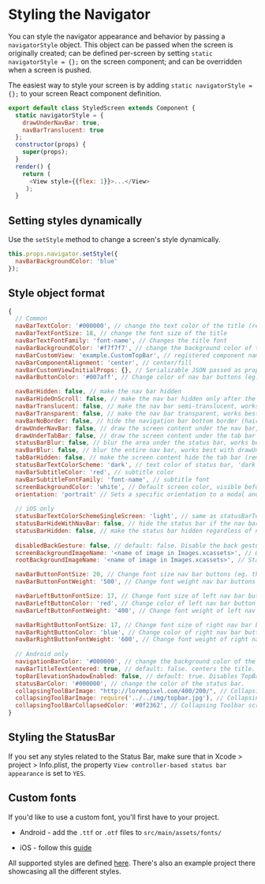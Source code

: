 # Styling the Navigator

You can style the navigator appearance and behavior by passing a `navigatorStyle` object. This object can be passed when the screen is originally created; can be defined per-screen by setting `static navigatorStyle = {};` on the screen component; and can be overridden when a screen is pushed.

The easiest way to style your screen is by adding `static navigatorStyle = {};` to your screen React component definition.

```js
export default class StyledScreen extends Component {
  static navigatorStyle = {
    drawUnderNavBar: true,
    navBarTranslucent: true
  };
  constructor(props) {
    super(props);
  }
  render() {
    return (
      <View style={{flex: 1}}>...</View>
     );
  }
```

## Setting styles dynamically
Use the `setStyle` method to change a screen's style dynamically.

```js
this.props.navigator.setStyle({
  navBarBackgroundColor: 'blue'
});
```

## Style object format

```js
{
  // Common
  navBarTextColor: '#000000', // change the text color of the title (remembered across pushes)
  navBarTextFontSize: 18, // change the font size of the title
  navBarTextFontFamily: 'font-name', // Changes the title font
  navBarBackgroundColor: '#f7f7f7', // change the background color of the nav bar (remembered across pushes)
  navBarCustomView: 'example.CustomTopBar', // registered component name
  navBarComponentAlignment: 'center', // center/fill
  navBarCustomViewInitialProps: {}, // Serializable JSON passed as props
  navBarButtonColor: '#007aff', // Change color of nav bar buttons (eg. the back button) (remembered across pushes)

  navBarHidden: false, // make the nav bar hidden
  navBarHideOnScroll: false, // make the nav bar hidden only after the user starts to scroll
  navBarTranslucent: false, // make the nav bar semi-translucent, works best with drawUnderNavBar:true
  navBarTransparent: false, // make the nav bar transparent, works best with drawUnderNavBar:true,
  navBarNoBorder: false, // hide the navigation bar bottom border (hair line). Default false
  drawUnderNavBar: false, // draw the screen content under the nav bar, works best with navBarTranslucent:true
  drawUnderTabBar: false, // draw the screen content under the tab bar (the tab bar is always translucent)
  statusBarBlur: false, // blur the area under the status bar, works best with navBarHidden:true
  navBarBlur: false, // blur the entire nav bar, works best with drawUnderNavBar:true
  tabBarHidden: false, // make the screen content hide the tab bar (remembered across pushes)
  statusBarTextColorScheme: 'dark', // text color of status bar, 'dark' / 'light' (remembered across pushes)
  navBarSubtitleColor: 'red', // subtitle color
  navBarSubtitleFontFamily: 'font-name', // subtitle font
  screenBackgroundColor: 'white', // Default screen color, visible before the actual react view is rendered
  orientation: 'portrait' // Sets a specific orientation to a modal and all screens pushed to it. Default: 'auto'. Supported values: 'auto', 'landscape', 'portrait'
  
  // iOS only
  statusBarTextColorSchemeSingleScreen: 'light', // same as statusBarTextColorScheme but does NOT remember across pushes
  statusBarHideWithNavBar: false, // hide the status bar if the nav bar is also hidden, useful for navBarHidden:true
  statusBarHidden: false, // make the status bar hidden regardless of nav bar state
  
  disabledBackGesture: false, // default: false. Disable the back gesture (swipe gesture) in order to pop the top screen. 
  screenBackgroundImageName: '<name of image in Images.xcassets>', // Optional. default screen background image.
  rootBackgroundImageName: '<name of image in Images.xcassets>', // Static while you transition between screens. Works best with screenBackgroundColor: 'transparent'

  navBarButtonFontSize: 20, // Change font size nav bar buttons (eg. the back button) (remembered across pushes)
  navBarButtonFontWeight: '500', // Change font weight nav bar buttons (eg. the back button) (remembered across pushes)

  navBarLeftButtonFontSize: 17, // Change font size of left nav bar button
  navBarLeftButtonColor: 'red', // Change color of left nav bar button
  navBarLeftButtonFontWeight: '400', // Change font weight of left nav bar button

  navBarRightButtonFontSize: 17, // Change font size of right nav bar button
  navBarRightButtonColor: 'blue', // Change color of right nav bar button
  navBarRightButtonFontWeight: '600', // Change font weight of right nav bar button
  
  // Android only
  navigationBarColor: '#000000', // change the background color of the bottom native navigation bar.
  navBarTitleTextCentered: true, // default: false. centers the title.
  topBarElevationShadowEnabled: false, // default: true. Disables TopBar elevation shadow on Lolipop and above
  statusBarColor: '#000000', // change the color of the status bar.
  collapsingToolBarImage: "http://lorempixel.com/400/200/", // Collapsing Toolbar image.
  collapsingToolBarImage: require('../../img/topbar.jpg'), // Collapsing Toolbar image. Either use a url or require a local image.
  collapsingToolBarCollapsedColor: '#0f2362', // Collapsing Toolbar scrim color.
}
```

## Styling the StatusBar
If you set any styles related to the Status Bar, make sure that in Xcode > project > Info.plist, the property `View controller-based status bar appearance` is set to `YES`.

## Custom fonts
If you'd like to use a custom font, you'll first have to your project.

* Android - add the `.ttf` or `.otf` files to `src/main/assets/fonts/`

* iOS - follow this [guide](https://medium.com/@dabit3/adding-custom-fonts-to-react-native-b266b41bff7f)

All supported styles are defined [here](https://github.com/wix/react-native-controllers#styling-navigation). There's also an example project there showcasing all the different styles.
